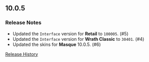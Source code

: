 ## 10.0.5

### Release Notes

- Updated the `Interface` version for **Retail** to `100005`. (#5)
- Updated the `Interface` version for **Wrath Classic** to `30401`. (#4)
- Updated the skins for **Masque** 10.0.5. (#6)

[Release History](https://github.com/SFX-WoW/Masque_Dominos/wiki/History)
